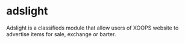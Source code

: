 adslight
========

Adslight is a classifieds module that allow users of XOOPS website to advertise items for sale, exchange or barter. 
